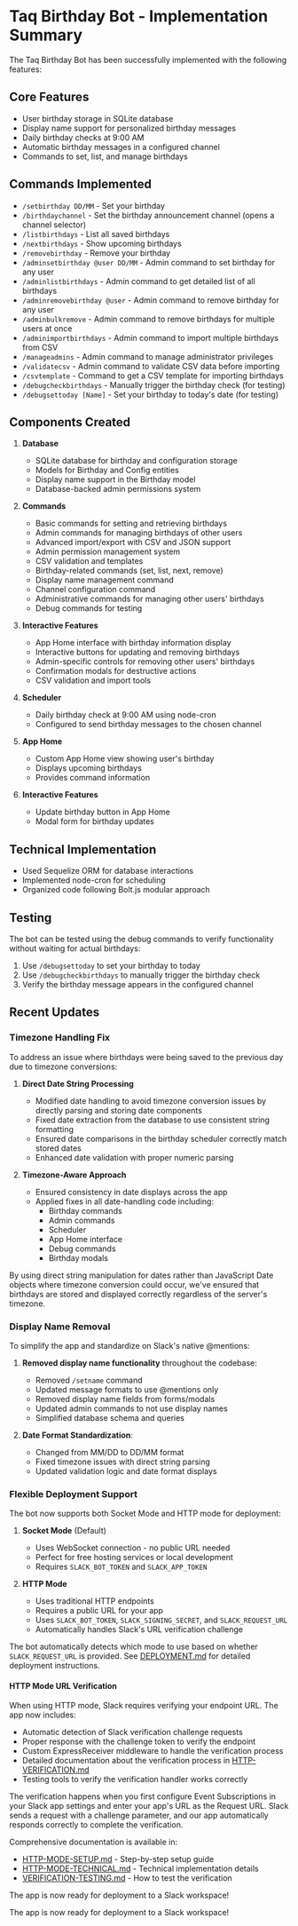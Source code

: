 # Taq Birthday Bot - Implementation Summary

The Taq Birthday Bot has been successfully implemented with the following features:

## Core Features
- User birthday storage in SQLite database
- Display name support for personalized birthday messages
- Daily birthday checks at 9:00 AM
- Automatic birthday messages in a configured channel
- Commands to set, list, and manage birthdays

## Commands Implemented
- `/setbirthday DD/MM` - Set your birthday
- `/birthdaychannel` - Set the birthday announcement channel (opens a channel selector)
- `/listbirthdays` - List all saved birthdays
- `/nextbirthdays` - Show upcoming birthdays
- `/removebirthday` - Remove your birthday
- `/adminsetbirthday @user DD/MM` - Admin command to set birthday for any user
- `/adminlistbirthdays` - Admin command to get detailed list of all birthdays
- `/adminremovebirthday @user` - Admin command to remove birthday for any user
- `/adminbulkremove` - Admin command to remove birthdays for multiple users at once
- `/adminimportbirthdays` - Admin command to import multiple birthdays from CSV
- `/manageadmins` - Admin command to manage administrator privileges
- `/validatecsv` - Admin command to validate CSV data before importing
- `/csvtemplate` - Command to get a CSV template for importing birthdays
- `/debugcheckbirthdays` - Manually trigger the birthday check (for testing)
- `/debugsettoday [Name]` - Set your birthday to today's date (for testing)

## Components Created
1. **Database**
   - SQLite database for birthday and configuration storage
   - Models for Birthday and Config entities
   - Display name support in the Birthday model
   - Database-backed admin permissions system

2. **Commands**
   - Basic commands for setting and retrieving birthdays
   - Admin commands for managing birthdays of other users
   - Advanced import/export with CSV and JSON support
   - Admin permission management system
   - CSV validation and templates
   - Birthday-related commands (set, list, next, remove)
   - Display name management command
   - Channel configuration command
   - Administrative commands for managing other users' birthdays
   - Debug commands for testing

3. **Interactive Features**
   - App Home interface with birthday information display
   - Interactive buttons for updating and removing birthdays
   - Admin-specific controls for removing other users' birthdays
   - Confirmation modals for destructive actions
   - CSV validation and import tools

4. **Scheduler**
   - Daily birthday check at 9:00 AM using node-cron
   - Configured to send birthday messages to the chosen channel

4. **App Home**
   - Custom App Home view showing user's birthday
   - Displays upcoming birthdays
   - Provides command information

5. **Interactive Features**
   - Update birthday button in App Home
   - Modal form for birthday updates

## Technical Implementation
- Used Sequelize ORM for database interactions
- Implemented node-cron for scheduling
- Organized code following Bolt.js modular approach

## Testing
The bot can be tested using the debug commands to verify functionality without waiting
for actual birthdays:
1. Use `/debugsettoday` to set your birthday to today
2. Use `/debugcheckbirthdays` to manually trigger the birthday check
3. Verify the birthday message appears in the configured channel

## Recent Updates

### Timezone Handling Fix
To address an issue where birthdays were being saved to the previous day due to timezone conversions:

1. **Direct Date String Processing**
   - Modified date handling to avoid timezone conversion issues by directly parsing and storing date components
   - Fixed date extraction from the database to use consistent string formatting
   - Ensured date comparisons in the birthday scheduler correctly match stored dates
   - Enhanced date validation with proper numeric parsing

2. **Timezone-Aware Approach**
   - Ensured consistency in date displays across the app
   - Applied fixes in all date-handling code including:
     - Birthday commands
     - Admin commands
     - Scheduler
     - App Home interface
     - Debug commands
     - Birthday modals

By using direct string manipulation for dates rather than JavaScript Date objects where timezone conversion could occur, we've ensured that birthdays are stored and displayed correctly regardless of the server's timezone.

### Display Name Removal
To simplify the app and standardize on Slack's native @mentions:

1. **Removed display name functionality** throughout the codebase:
   - Removed `/setname` command 
   - Updated message formats to use @mentions only
   - Removed display name fields from forms/modals
   - Updated admin commands to not use display names
   - Simplified database schema and queries

2. **Date Format Standardization**:
   - Changed from MM/DD to DD/MM format
   - Fixed timezone issues with direct string parsing
   - Updated validation logic and date format displays

### Flexible Deployment Support

The bot now supports both Socket Mode and HTTP mode for deployment:

1. **Socket Mode** (Default)
   - Uses WebSocket connection - no public URL needed
   - Perfect for free hosting services or local development
   - Requires `SLACK_BOT_TOKEN` and `SLACK_APP_TOKEN`

2. **HTTP Mode**
   - Uses traditional HTTP endpoints
   - Requires a public URL for your app
   - Uses `SLACK_BOT_TOKEN`, `SLACK_SIGNING_SECRET`, and `SLACK_REQUEST_URL`
   - Automatically handles Slack's URL verification challenge

The bot automatically detects which mode to use based on whether `SLACK_REQUEST_URL` is provided. See [DEPLOYMENT.md](DEPLOYMENT.md) for detailed deployment instructions.

#### HTTP Mode URL Verification

When using HTTP mode, Slack requires verifying your endpoint URL. The app now includes:

- Automatic detection of Slack verification challenge requests
- Proper response with the challenge token to verify the endpoint
- Custom ExpressReceiver middleware to handle the verification process
- Detailed documentation about the verification process in [HTTP-VERIFICATION.md](HTTP-VERIFICATION.md)
- Testing tools to verify the verification handler works correctly

The verification happens when you first configure Event Subscriptions in your Slack app settings and enter your app's URL as the Request URL. Slack sends a request with a challenge parameter, and our app automatically responds correctly to complete the verification.

Comprehensive documentation is available in:
- [HTTP-MODE-SETUP.md](HTTP-MODE-SETUP.md) - Step-by-step setup guide
- [HTTP-MODE-TECHNICAL.md](HTTP-MODE-TECHNICAL.md) - Technical implementation details
- [VERIFICATION-TESTING.md](VERIFICATION-TESTING.md) - How to test the verification

The app is now ready for deployment to a Slack workspace!

The app is now ready for deployment to a Slack workspace!
